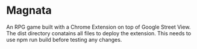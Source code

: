 # Magnata

An RPG game built with a Chrome Extension on top of Google Street View.
The dist directory conatains all files to deploy the extension.
This needs to use npm run build before testing any changes.
